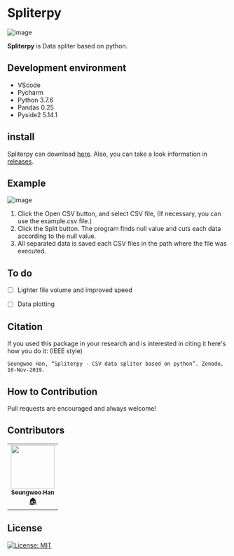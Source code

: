 # Spliterpy

![image](https://user-images.githubusercontent.com/38157496/77091028-58047500-6a4b-11ea-9ec2-2544219acd23.png)

**Spliterpy** is Data spliter based on python.

## Development environment
* VScode
* Pycharm
* Python 3.7.6
* Pandas 0.25
* Pyside2 5.14.1

## install

Spliterpy can download [here](https://kaintels.itch.io/spliterpy). Also, you can take a look information in [releases](https://github.com/Kaintels/Spliterpy/releases).

## Example

![image](https://user-images.githubusercontent.com/38157496/76976402-405bbc80-6977-11ea-9df8-d40e10571675.png)

1. Click the Open CSV button, and select CSV file, (If necessary, you can use the example.csv file.)
2. Click the Split button. The program finds null value and cuts each data according to the null value.
3. All separated data is saved each CSV files in the path where the file was executed.

## To do

- [ ] Lighter file volume and improved speed
- [ ] Data plotting


## Citation
If you used this package in your research and is interested in citing it here's how you do it: (IEEE style)

```
Seungwoo Han, “Spliterpy - CSV data spliter based on python”. Zenodo, 10-Nov-2019.
```

## How to Contribution

Pull requests are encouraged and always welcome!

## Contributors

<!-- ALL-CONTRIBUTORS-LIST:START - Do not remove or modify this section -->
<!-- prettier-ignore-start -->
<!-- markdownlint-disable -->
<table>
  <tr>
    <td align="center"><a href="https://github.com/Kaintels"><img src="https://avatars.githubusercontent.com/u/38157496?s=460&u=701d6896714d3551c20e1f46c15079f8e6630784&v=4" width="100px;" alt=""/><br /><sub><b>Seungwoo Han</b></sub></a><br /><a href="https://github.com/Kaintels" title="Code">🏠</a></td>
  </tr>
</table>

<!-- markdownlint-restore -->
<!-- prettier-ignore-end -->

<!-- ALL-CONTRIBUTORS-LIST:END -->

## License

[![License: MIT](https://img.shields.io/badge/License-MIT-yellow.svg)](https://opensource.org/licenses/MIT)

